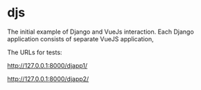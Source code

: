 # djs
The initial example of Django and VueJs interaction. Each Django application consists of separate VueJS application,

The URLs for tests:

http://127.0.0.1:8000/djapp1/

http://127.0.0.1:8000/djapp2/
